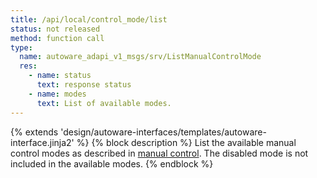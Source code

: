 ```yaml
---
title: /api/local/control_mode/list
status: not released
method: function call
type:
  name: autoware_adapi_v1_msgs/srv/ListManualControlMode
  res:
    - name: status
      text: response status
    - name: modes
      text: List of available modes.
---
```


{% extends 'design/autoware-interfaces/templates/autoware-interface.jinja2' %}
{% block description %}
List the available manual control modes as described in [manual control](../../../../features/manual-control.md).
The disabled mode is not included in the available modes.
{% endblock %}
